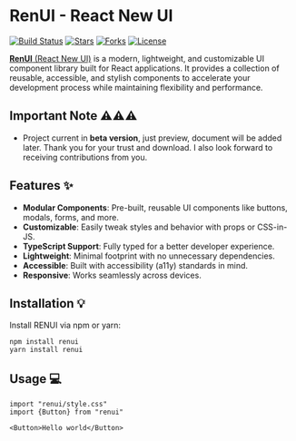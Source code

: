 # RenUI - React New UI

[![Build Status](https://img.shields.io/badge/build-passing-brightgreen)](https://github.com/hnamhocit/renui/actions)
[![Stars](https://img.shields.io/github/stars/hnamhocit/renui?style=social)](https://github.com/hnamhocit/renui/stargazers)
[![Forks](https://img.shields.io/github/forks/hnamhocit/renui?style=social)](https://github.com/hnamhocit/renui/network/members)
[![License](https://img.shields.io/badge/license-MIT-blue)](LICENSE)

[**RenUI** (React New UI)](https://renui.vercel.app) is a modern, lightweight, and customizable UI component library built for React applications. It provides a collection of reusable, accessible, and stylish components to accelerate your development process while maintaining flexibility and performance.

## Important Note ⚠️⚠️⚠️

-   Project current in **beta version**, just preview, document will be added later. Thank you for your trust and download. I also look forward to receiving contributions from you.

## Features ✨

-   **Modular Components**: Pre-built, reusable UI components like buttons, modals, forms, and more.
-   **Customizable**: Easily tweak styles and behavior with props or CSS-in-JS.
-   **TypeScript Support**: Fully typed for a better developer experience.
-   **Lightweight**: Minimal footprint with no unnecessary dependencies.
-   **Accessible**: Built with accessibility (a11y) standards in mind.
-   **Responsive**: Works seamlessly across devices.

## Installation 💡

Install RENUI via npm or yarn:

```base
npm install renui
yarn install renui
```

## Usage 💻

```
import "renui/style.css"
import {Button} from "renui"

<Button>Hello world</Button>
```
